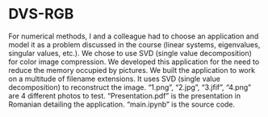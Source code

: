 # DVS-RGB
For numerical methods, I and a colleague had to choose an application and model it as a problem discussed in the course (linear systems, eigenvalues, singular values, etc.). We chose to use SVD (single value decomposition) for color image compression. We developed this application for the need to reduce the memory occupied by pictures. We built the application to work on a multitude of filename extensions. It uses SVD (single value decomposition) to reconstruct the image.
“1.png”, “2.jpg”, “3.jfif”, “4.png” are 4 different photos to test.
“Presentation.pdf” is the presentation in Romanian detailing the application.
“main.ipynb” is the source code.
